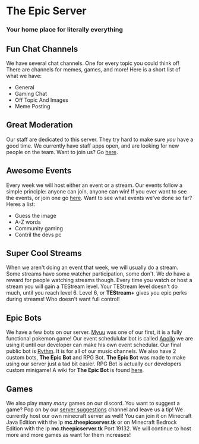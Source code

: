 # The Epic Server
### Your home place for literally everything

## Fun Chat Channels
We have several chat channels. One for every topic you could think of! There are channels for memes, games, and more!
Here is a short list of what we have:
* General
* Gaming Chat
* Off Topic And Images
* Meme Posting

## Great Moderation
Our staff are dedicated to this server. They try hard to make sure *you* have a good time.
We currently have staff apps open, and are looking for new people on the team. Want to join us? Go [here](https://www.theepicserver.tk/discord).

## Awesome Events
Every week we will host either an event or a stream. Our events follow a simple principle: anyone can join, anyone can win!
If you ever want to see the events, or join one go [here](https://discord.com/channels/712966305476509726/713381467463614565).
Want to see what events we've done so far? Heres a list:
* Guess the image
* A-Z words
* Community gaming
* Contril the devs pc

## Super Cool Streams
When we aren't doing an event that week, we will usually do a stream. Some streams have some watcher participation, some don't.
We *do* have a reward for people watching streams though. Every time you watch or host a stream you will gain a TEStream level.
Your TEStream level doesn't do much, until you reach level 6. Level 6, or **TEStream+** gives you epic perks during streams! Who doesn't want full control!

## Epic Bots
We have a few bots on our server. [Myuu](https://top.gg/bot/438057969251254293) was one of our first, it is a fully functional pokemon game!
Our event schedulular bot is called [Apollo](https://apollo.fyi/) we are using it until our developer can make his own event schedular.
Our final public bot is [Rythm](https://rythmbot.com). It is for all of our music channels.
We also have 2 custom bots, **The Epic Bot** and RPG Bot. **The Epic Bot** was made to make using our server just a tad bit easier. RPG Bot is actually our developers custom minigame!
A wiki for **The Epic Bot** is found [here](https://github.com/TKDKid1000/tes/wiki).

## Games
We also play many *many* games on our discord. You want to suggest a game? Pop on by our [server suggestions](https://discord.com/channels/712966305476509726/720305574360907778) channel and leave us a tip!
We currently host our own minecraft server as well! You can join it on Minecraft Java Edition with the ip **mc.theepicserver.tk** or on Minecraft Bedrock Edition with the ip **mc.theepicserver.tk** Port 19132.
We will continue to host more and more games as want for them increases!
